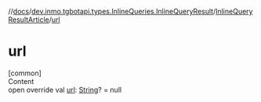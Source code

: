 //[docs](../../../index.md)/[dev.inmo.tgbotapi.types.InlineQueries.InlineQueryResult](../index.md)/[InlineQueryResultArticle](index.md)/[url](url.md)



# url  
[common]  
Content  
open override val [url](url.md): [String](https://kotlinlang.org/api/latest/jvm/stdlib/kotlin/-string/index.html)? = null  



